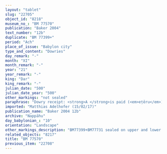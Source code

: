 ```yaml
---
layout: "tablet"
slug: "22705"
object_id: "8218"
museum_no_: "BM 77570"
publication: "Baker 2004"
text_number: "12b"
duplicate: "BM 77399+"
period: "Ach"
place_of_issue: "Babylon city"
type_and_content: "Dowries"
day_remark: "-"
month: "XI"
month_remark: "-"
year: "21"
year_remark: "-"
king: "Dar"
king_remark: "-"
julian_date: "500"
julian_date_year: "500"
other_markings: "not sealed"
paraphrase: "Dowry receipt: <strong>A </strong>is paid (<em>eṭēru</em>) the dowry of his wife <strong><sup>f</sup>C</strong> by (<em>ina qāt</em>) <strong>B</strong>. It comprises: 8 minas of white cut silver of 1/8 alloy with 1 mina of <em>quppu</em>-silver, 2 slaves, a table (<em>pa&scaron;&scaron;ūru</em>), a pot stand (<em>gangannu</em>), a bed (<sup>gi&scaron;</sup>n&aacute;) with <em>dimigirru</em> and fig-ornaments (<em>tittu</em>), a small bed (<em>er&scaron;u</em> <em>qallatu</em>) with a <em>musukkannu</em>-attachment (<em>musukkannu mandītu</em>), a footstool (<em>&scaron;upāl &scaron;ēpi</em>), a woman&rsquo;s(?) chair (<em>kuss&ucirc;</em> <em>&scaron;a</em> <em>sinni&scaron;</em>[<em>ti</em>]), a lamp (<em>bīt nūru</em>), a bronze (lamp) stand (<em>kallu siparru</em>), a bronze lantern (<em>&scaron;ā&scaron;ītu siparru</em>), a bronze brazier (<em>mu&scaron;ahhin sip</em>[<em>arri</em>]), 3 bronze cups (<em>kāsu</em>), a bronze <em>baṭ&ucirc;</em>-vessel, a bronze ladle (<em>nāṭilu</em>), 2 bronze strainers (<em>&scaron;āhilu</em>), a bronze <em>mukarri&scaron;u-</em>vessel, a bronze grate(?) (<em>ki&scaron;ukku</em>), a wooden chest (<sup>gi&scaron;</sup><em>arannu</em>), 3 <em>muṣiptu</em>-garments, and an upper(?) <em>ki&scaron;ku</em>-cloth (<em>ki&scaron;ku </em>an.na); the earlier receipt of 5 5/6 minas of silver included. 6 witnesses, including the brother-in-law of <strong>B</strong> (Nab&ucirc;-tabni-uṣur/Balāṭu//Egibi), and the scribe (= <strong>A</strong>).<br /> &nbsp;<br /> <strong>A</strong> = Nidintu-Marduk/Itti-Nab&ucirc;-balāṭu//Rab-ban&ecirc;; <strong>B</strong> = Iddin-Nab&ucirc;/Nab&ucirc;-bān-zēri//Nappāhu; <strong><sup>f</sup>C</strong> = <sup>f</sup>Tabluṭ/Iddin-Nab&ucirc;/Nappāhu<br /> &nbsp;"
imported: "Matthias Adelhofer (15/02/17)"
publication_name: "Baker 2004 12b"
archive: "Nappāhu"
day_babylonian_: "10"
orientation: "Landscape"
other_markings_description: "BM77399+BM77731 sealed on upper and lower edges; BM77570 not sealed"
related_objects: "8217"
title: "BM 77570"
previous_item: "22708"
---
```

